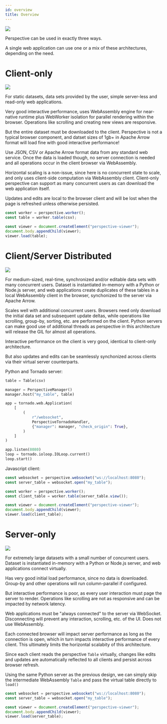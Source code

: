 ```yaml
---
id: overview
title: Overview
---
```


<img src="../static/svg/architecture.svg"></svg>

Perspective can be used in exactly three ways.

A single web application can use one or a mix of these architectures,
depending on the need.

# Client-only

<img src="../static/svg/architecture.sub1.svg"></svg>

For static datasets, data sets provided by the user, simple server-less and
read-only web applications.

Very good interactive performance, uses WebAssembly engine for near-native
runtime plus WebWorker isolation for parallel rendering within the browser.
Operations like scrolling and creating new views are responsive.

But the entire dataset must be downloaded to the client.  Perspective is not a
typical browser component, and datset sizes of 1gb+ in Apache Arrow format will
load fine with good interactive performance!

Use JSON, CSV or Apache Arrow format data from any standard web service.  Once
the data is loaded though, no server connection is needed and all operations
occur in the client browser via WebAssembly.

Horizontal scaling is a non-issue, since here is no concurrent state to scale,
and only uses client-side computation via WebAssembly client.  Client-only
perspective can support as many concurrent users as can download the web
application itself.

Updates and edits are local to the browser client and will be lost when the
page is refreshed unless otherwise persisted.

```javascript
const worker = perspective.worker();
const table = worker.table(csv);

const viewer = document.createElement("perspective-viewer");
document.body.appendChild(viewer);
viewer.load(table);
```

# Client/Server Distributed

<img src="../static/svg/architecture.sub3.svg"></svg>

For medium-sized, real-time, synchronized and/or editable data sets with many
concurrent users.  Dataset is instantiated in-memory with a Python or Node.js
server, and web applications create duplicates of these tables in a local
WebAssembly client in the browser, synchonized to the server via Apache Arrow.

Scales well with additional concurrent users.  Browsers need only download
the initial data set and subsequent update deltas, while operations like
scrolling, group-by, sorting, etc. are performed on the client.  Python
servers can make good use of additional threads as perspective in this
architecture will release the GIL for almost all operations.

Interactive performance on the client is very good, identical to client-only
architecture.

But also updates and edits can be seamlessly synchonized across clients via
their virtual server counterparts.

Python and Tornado server:

```python
table = Table(csv)

manager = PerspectiveManager()
manager.host("my_table", table)

app = tornado.web.Application(
    [
        (
            r"/websocket",
            PerspectiveTornadoHandler,
            {"manager": manager, "check_origin": True},
        )
    ]
)

app.listen(8080)
loop = tornado.ioloop.IOLoop.current()
loop.start()
```

Javascript client:

```javascript
const websocket = perspective.websocket("ws://localhost:8080");
const server_table = websocket.open("my_table");

const worker = perspective.worker();
const client_table = worker.table(server_table.view());

const viewer = document.createElement("perspective-viewer");
document.body.appendChild(viewer);
viewer.load(client_table);
```

# Server-only

<img src="../static/svg/architecture.sub2.svg"></svg>

For extremely large datasets with a small number of concurrent users.  Dataset
is instantiated in-memory with a Python or Node.js server, and web applications
connect virtually.

Has very good initial load performance, since no data is downloaded.  Group-by
and other operations will run column-parallel if configured.

But interactive performance is poor, as every user interaction must page the
server to render.  Operations like scrolling are not as responsive and can be
impacted by network latency.

Web applications must be "always connected" to the server via WebSocket.  
Disconnecting will prevent any interaction, scrolling, etc. of the UI.  Does not
use WebAssembly.

Each connected browser will impact server performance as long as the
connection is open, which in turn impacts interactive performance of every
client.  This ultimately limits the horizontal scalabity of this architecture.

Since each client reads the perspective `Table` virtually, changes like edits
and updates are automatically reflected to all clients and persist across
browser refresh.

Using the same Python server as the previous design, we can simply skip the
intermediate WebAssembly `Table` and pass the virtual table directly to `load()`

```javascript
const websocket = perspective.websocket("ws://localhost:8080");
const server_table = websocket.open("my_table");

const viewer = document.createElement("perspective-viewer");
document.body.appendChild(viewer);
viewer.load(server_table);
```
